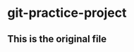 # git-practice-project

This is the original file 
-------------------------------------------------

